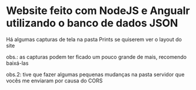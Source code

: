# Website feito com NodeJS e Angualr utilizando o banco de dados JSON

Há algumas capturas de tela na pasta Prints se quiserem ver o layout do site

obs.: as capturas podem ter ficado um pouco grande de mais, recomendo baixá-las

obs.2: tive que fazer algumas pequenas mudanças na pasta servidor que vocês me enviaram por causa do CORS
